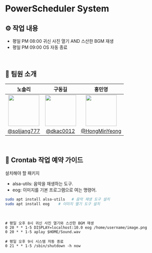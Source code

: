 #   PowerScheduler System

## ⚙ 작업 내용
- 평일 PM 08:00 귀신 사진 열기 AND 스산한 BGM 재생
- 평일 PM 09:00 OS 자동 종료
<br/>

## 👥 팀원 소개

| 노솔리 | 구동길 | 홍민영 |
|:-----------:|:-----------:|:-----------:|
| <img width="100px" src="https://avatars.githubusercontent.com/soljjang777" /> | <img width="100px" src="https://avatars.githubusercontent.com/dkac0012"/> | <img width="100px" src="https://avatars.githubusercontent.com/u/65701100?v=4"/> |
| [@soljjang777](https://github.com/soljjang777) | [@dkac0012](https://github.com/dkac0012) | [@HongMinYeong](https://github.com/HongMinYeong) |
<br/>

## 🔧 Crontab 작업 예약 가이드
설치해야 할 패키지 <br/>
 - alsa-utils: 음악을 재생하는 도구.
 - eog: 이미지를 기본 프로그램으로 여는 명령어.
 ```bash
sudo apt install alsa-utils   # 음악 재생 도구 설치
sudo apt install eog    # 이미지 열기 도구 설치
```
<br/>

```crontab
# 평일 오후 8시 귀신 사진 열기와 스산한 BGM 재생
0 20 * * 1-5 DISPLAY=localhost:10.0 eog /home/username/image.png 
0 20 * * 1-5 aplay $HOME/Sound.wav

# 평일 오후 9시 시스템 자동 종료
0 21 * * 1-5 /sbin/shutdown -h now
```

